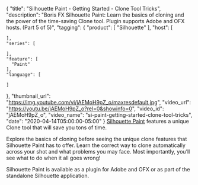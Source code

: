 {
  "title": "Silhouette Paint - Getting Started - Clone Tool Tricks",
  "description": "Boris FX Silhouette Paint: Learn the basics of cloning and the power of the time-saving Clone tool. Plugin supports Adobe and OFX hosts. (Part 5 of 5)",
  "tagging": {
    "product": [
      "Silhouette"
    ],
    "host": [

    ],
    "series": [

    ],
    "feature": [
      "Paint"
    ],
    "language": [

    ]
  },
  "thumbnail_url": "https://img.youtube.com/vi/jAEMoH9pZ_o/maxresdefault.jpg",
  "video_url": "https://youtu.be/jAEMoH9pZ_o?rel=0&showinfo=0",
  "video_id": "jAEMoH9pZ_o",
  "video_name": "si-paint-getting-started-clone-tool-tricks",
  "date": "2020-04-14T05:00:00-05:00"
}
[Silhouette Paint](https://borisfx.com/products/silhouette-paint/) features a unique Clone tool that will save you tons of time.

Explore the basics of cloning before seeing the unique clone features that Silhouette Paint has to offer. Learn the correct way to clone automatically across your shot and what problems you may face. Most importantly, you’ll see what to do when it all goes wrong!

Silhouette Paint is available as a plugin for Adobe and OFX or as part of the standalone Silhouette application.
